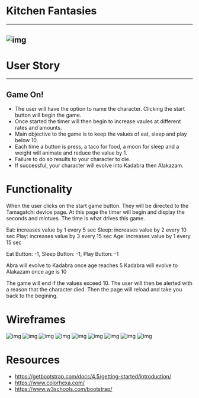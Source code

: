 # Kitchen Fantasies
---
![img](public/images/pic1.png)
---
# User Story
---
## Game On!
- The user will have the option to name the character. Clicking the start button will begin the game.
- Once started the timer will then begin to increase vaules at different rates and amounts.
- Main objective to the game is to keep the values of eat, sleep and play below 10.
- Each time a button is press, a taco for food, a moon for sleep and a weight will animate and reduce the value by 1.
- Failure to do so results to your character to die.
- If successful, your character will evolve into Kadabra then Alakazam.

# Functionality
When the user clicks on the start game button. They will be directed to the Tamagatchi device page. At this page the timer will begin and display the seconds and mintues. The time is what drives this game. 

Eat: increases value by 1 every 5 sec
Sleep: increases value by 2 every 10 sec
Play: increases value by 3 every 15 sec
Age: increases value by 1 every  15 sec

Eat Button: -1, 
Sleep Button: -1, 
Play Button: -1

Abra will evolve to Kadabra once age reaches 5
Kadabra will evolve to Alakazam once age is 10


The game will end if the values exceed 10. The user will then be alerted with a reason that the character died. Then the page will reload and take you back to the begining.

# Wireframes
![img](public/images/pic2.png)
![img](public/images/pic3.png)
![img](public/images/pic4.png)
![img](public/images/pic5.png)
![img](public/images/pic6.png)
![img](public/images/pic7.png)
![img](public/images/pic8.png)
![img](public/images/pic9.png)
![img](public/images/pic10.png)

# Resources
- https://getbootstrap.com/docs/4.5/getting-started/introduction/
- https://www.colorhexa.com/
- https://www.w3schools.com/bootstrap/